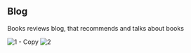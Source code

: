 <h2>Blog</h2>
<p>Books reviews blog, that recommends and talks about books</p>

![1 - Copy](https://user-images.githubusercontent.com/34764703/148558847-fe11d160-4067-48bc-8cb8-d6f921766a3c.png)
![2](https://user-images.githubusercontent.com/34764703/148558970-1005661d-ab17-4dfd-bbda-bab63381af5e.png)
